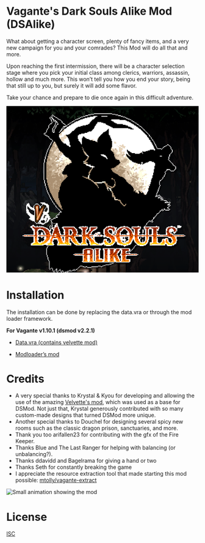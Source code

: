 # Vagante's Dark Souls Alike Mod (DSAlike)

What about getting a character screen, plenty of fancy items, and a very new campaign for you and your comrades? This Mod will do all that and more. 

Upon reaching the first intermission, there will be a character selection stage where you pick your initial class among clerics, warriors, assassin, hollow and much more. This won’t tell you how you end your story, being that still up to you, but surely it will add some flavor. 

Take your chance and prepare to die once again in this difficult adventure. 

![Cover image of the mod](https://github.com/miguelcjalmeida/vagante-dsmod/raw/master/assets/github/face.png)

# Installation
The installation can be done by replacing the data.vra or through the mod loader framework. 

**For Vagante v1.10.1 (dsmod v2.2.1)**

- [Data.vra (contains velvette mod)](https://drive.google.com/file/d/1ZVkiB7_r16YdpacumMFRlGo29oEXkXLc/view?usp=sharing)

- [Modloader’s mod](https://drive.google.com/file/d/1YdQCwLpDOeIP1Zo7HgYCMd3uoN4Ec7uU/view?usp=sharing)

# Credits
- A very special thanks to Krystal & Kyou for developing and allowing the use of the amazing [Velvette's mod](https://drive.google.com/open?id=1fGLOVHN1wvMlyu6t2DpFxafBGoLIfVhw), which was used as a base for DSMod. Not just that, Krystal generously contributed with so many custom-made designs that turned DSMod more unique.  
- Another special thanks to Douchel for designing several spicy new rooms such as the classic dragon prison, sanctuaries, and more. 
- Thank you too arifallen23 for contributing with the gfx of the Fire Keeper.
- Thanks Blue and The Last Ranger for helping with balancing (or unbalancing?).
- Thanks ddavidd and Bagelrama for giving a hand or two
- Thanks Seth for constantly breaking the game
- I appreciate the resource extraction tool that made starting this mod possible: [mtolly/vagante-extract](https://github.com/mtolly/vagante-extract)

![Small animation showing the mod](https://github.com/miguelcjalmeida/vagante-dsmod/raw/master/assets/github/slimes4.gif)

# License
[ISC](https://choosealicense.com/licenses/isc/)
